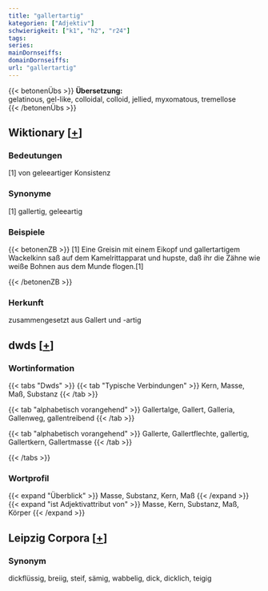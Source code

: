 ```yaml
---
title: "gallertartig"
kategorien: ["Adjektiv"]
schwierigkeit: ["k1", "h2", "r24"]
tags:
series:
mainDornseiffs:
domainDornseiffs:
url: "gallertartig"
---
```


{{< betonenÜbs >}}
**Übersetzung:**  
gelatinous, gel-like, colloidal, colloid, jellied, myxomatous, tremellose  
{{< /betonenÜbs >}}

## Wiktionary [[+](https://de.wiktionary.org/wiki/gallertartig)]

### Bedeutungen
[1] von geleeartiger Konsistenz  

### Synonyme
[1] gallertig, geleeartig  

### Beispiele
{{< betonenZB >}}
[1] Eine Greisin mit einem Eikopf und gallertartigem Wackelkinn saß auf dem Kamelrittapparat und hupste, daß ihr die Zähne wie weiße Bohnen aus dem Munde flogen.[1]  

{{< /betonenZB >}}
### Herkunft
zusammengesetzt aus Gallert und -artig  



## dwds [[+](https://www.dwds.de/wb/gallertartig)]

### Wortinformation
{{< tabs "Dwds" >}}
{{< tab "Typische Verbindungen" >}}
Kern, Masse, Maß, Substanz
{{< /tab >}}

{{< tab "alphabetisch vorangehend" >}}
Gallertalge, Gallert, Galleria, Gallenweg, gallentreibend
{{< /tab >}}

{{< tab "alphabetisch vorangehend" >}}
Gallerte, Gallertflechte, gallertig, Gallertkern, Gallertmasse
{{< /tab >}}

{{< /tabs >}}

### Wortprofil
{{< expand "Überblick" >}} Masse, Substanz, Kern, Maß {{< /expand >}}
{{< expand "ist Adjektivattribut von" >}} Masse, Kern, Substanz, Maß, Körper {{< /expand >}}

## Leipzig Corpora [[+](https://corpora.uni-leipzig.de/en/res?word=gallertartig&corpusId=deu_newscrawl-public_2018)]


### Synonym
dickflüssig, breiig, steif, sämig, wabbelig, dick, dicklich, teigig

